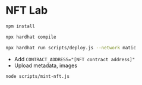 # NFT Lab

```bash
npm install
```

```bash
npx hardhat compile
```

```bash
npx hardhat run scripts/deploy.js --network matic
```

* Add ```CONTRACT_ADDRESS="[NFT contract address]"```
* Upload metadata, images

```bash
node scripts/mint-nft.js
```

